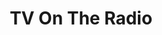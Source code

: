 ---
title: "TV On The Radio"
summary: "Brooklyn, New York rock band formed in 2001."
image: "tv-on-the-radio.jpg"
---